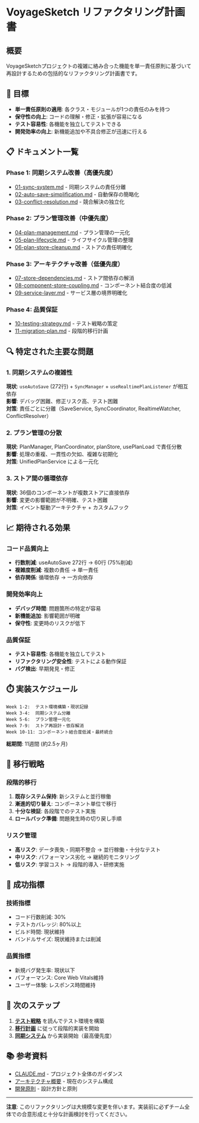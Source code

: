 # VoyageSketch リファクタリング計画書

## 概要

VoyageSketchプロジェクトの複雑に絡み合った機能を単一責任原則に基づいて再設計するための包括的なリファクタリング計画書です。

## 🎯 目標

- **単一責任原則の適用**: 各クラス・モジュールが1つの責任のみを持つ
- **保守性の向上**: コードの理解・修正・拡張が容易になる
- **テスト容易性**: 各機能を独立してテストできる
- **開発効率の向上**: 新機能追加や不具合修正が迅速に行える

## 📋 ドキュメント一覧

### Phase 1: 同期システム改善（高優先度）
- [01-sync-system.md](./01-sync-system.md) - 同期システムの責任分離
- [02-auto-save-simplification.md](./02-auto-save-simplification.md) - 自動保存の簡略化  
- [03-conflict-resolution.md](./03-conflict-resolution.md) - 競合解決の独立化

### Phase 2: プラン管理改善（中優先度）
- [04-plan-management.md](./04-plan-management.md) - プラン管理の一元化
- [05-plan-lifecycle.md](./05-plan-lifecycle.md) - ライフサイクル管理の整理
- [06-plan-store-cleanup.md](./06-plan-store-cleanup.md) - ストアの責任明確化

### Phase 3: アーキテクチャ改善（低優先度）
- [07-store-dependencies.md](./07-store-dependencies.md) - ストア間依存の解消
- [08-component-store-coupling.md](./08-component-store-coupling.md) - コンポーネント結合度の低減
- [09-service-layer.md](./09-service-layer.md) - サービス層の境界明確化

### Phase 4: 品質保証
- [10-testing-strategy.md](./10-testing-strategy.md) - テスト戦略の策定
- [11-migration-plan.md](./11-migration-plan.md) - 段階的移行計画

## 🔍 特定された主要な問題

### 1. 同期システムの複雑性
**現状**: `useAutoSave` (272行) + `SyncManager` + `useRealtimePlanListener` が相互依存  
**影響**: デバッグ困難、修正リスク高、テスト困難  
**対策**: 責任ごとに分離（SaveService, SyncCoordinator, RealtimeWatcher, ConflictResolver）

### 2. プラン管理の分散
**現状**: PlanManager, PlanCoordinator, planStore, usePlanLoad で責任分散  
**影響**: 処理の重複、一貫性の欠如、複雑な初期化  
**対策**: UnifiedPlanService による一元化

### 3. ストア間の循環依存
**現状**: 36個のコンポーネントが複数ストアに直接依存  
**影響**: 変更の影響範囲が不明確、テスト困難  
**対策**: イベント駆動アーキテクチャ + カスタムフック

## 📈 期待される効果

### コード品質向上
- **行数削減**: useAutoSave 272行 → 60行 (75%削減)
- **複雑度削減**: 複数の責任 → 単一責任
- **依存関係**: 循環依存 → 一方向依存

### 開発効率向上
- **デバッグ時間**: 問題箇所の特定が容易
- **新機能追加**: 影響範囲が明確
- **保守性**: 変更時のリスクが低下

### 品質保証
- **テスト容易性**: 各機能を独立してテスト
- **リファクタリング安全性**: テストによる動作保証
- **バグ検出**: 早期発見・修正

## ⏱️ 実装スケジュール

```
Week 1-2:  テスト環境構築・現状記録
Week 3-4:  同期システム分離
Week 5-6:  プラン管理一元化  
Week 7-9:  ストア再設計・依存解消
Week 10-11: コンポーネント結合度低減・最終統合
```

**総期間**: 11週間 (約2.5ヶ月)

## 🔄 移行戦略

### 段階的移行
1. **既存システム保持**: 新システムと並行稼働
2. **漸進的切り替え**: コンポーネント単位で移行
3. **十分な検証**: 各段階でのテスト実施
4. **ロールバック準備**: 問題発生時の切り戻し手順

### リスク管理
- **高リスク**: データ喪失・同期不整合 → 並行稼働・十分なテスト
- **中リスク**: パフォーマンス劣化 → 継続的モニタリング
- **低リスク**: 学習コスト → 段階的導入・研修実施

## 🎯 成功指標

### 技術指標
- コード行数削減: 30%
- テストカバレッジ: 80%以上
- ビルド時間: 現状維持
- バンドルサイズ: 現状維持または削減

### 品質指標
- 新規バグ発生率: 現状以下
- パフォーマンス: Core Web Vitals維持
- ユーザー体験: レスポンス時間維持

## 🚀 次のステップ

1. **[テスト戦略](./10-testing-strategy.md)** を読んでテスト環境を構築
2. **[移行計画](./11-migration-plan.md)** に従って段階的実装を開始
3. **[同期システム](./01-sync-system.md)** から実装開始（最高優先度）

## 📚 参考資料

- [CLAUDE.md](../../CLAUDE.md) - プロジェクト全体のガイダンス
- [アーキテクチャ概要](../../CLAUDE.md#アーキテクチャ概要) - 現在のシステム構成
- [開発原則](../../CLAUDE.md#開発原則) - 設計方針と原則

---



**注意**: このリファクタリングは大規模な変更を伴います。実装前に必ずチーム全体での合意形成と十分な計画検討を行ってください。